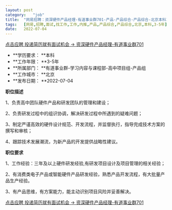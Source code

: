 ```yaml
---
layout:	post
category:	"job"
title:	"网易招聘：资深硬件产品经理-有道事业群701-产品-产品综合-产品综合-北京本科3-5年"
tags:	[网易,招聘,面试,找工作,工作,内推,产品,产品综合,产品综合,北京,本科,3-5年]
date:	2022-07-04
---
```


[点击应聘 投递简历就有面试机会 ->  资深硬件产品经理-有道事业群701](http://mobile.bole.netease.com/bole/boleDetail?id=41248&employeeId=346f03c3cda5f04c&key=all)



- **学历要求： **本科
- **工作年限： **3-5年
- **所属部门： **有道事业群-学习内容与课程部-高中项目组-产品组
- **工作城市： **北京
- **发布日期： **2022-07-04



**职位描述**

1、负责高中团队硬件产品和研发团队的管理和建设；

2、负责研发过程中的组识协调，解决研发过程中所遇到的疑难问题；

3、制定严谨高效的硬件设计规范、开发流程，并监督执行，指导完成技术方案的撰写和审核；

4、跟踪技术发展潮流，为新产品的开发提供战略性建议。



**职位要求**

1、工作经验：三年及以上硬件研发经验,有研发项目设计及项目管理的相关经验；

2、有消费类电子产品或智能硬件产品研发经验，熟悉产品开发流程，有大批量产品生产经验。

3、有产品思维，有方案能力，能主动识别项目风险并妥善解决。





[点击应聘 投递简历就有面试机会 ->  资深硬件产品经理-有道事业群701](http://mobile.bole.netease.com/bole/boleDetail?id=41248&employeeId=346f03c3cda5f04c&key=all)